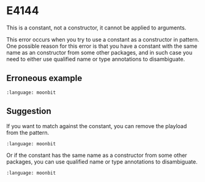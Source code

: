 # E4144

This is a constant, not a constructor, it cannot be applied to arguments.

This error occurs when you try to use a constant as a constructor in pattern.
One possible reason for this error is that you have a constant with the same
name as an constructor from some other packages, and in such case you need to
either use qualified name or type annotations to disambiguate.

## Erroneous example

```{literalinclude} /sources/error_codes/E4144_error/top.mbt
:language: moonbit
```

## Suggestion

If you want to match against the constant, you can remove the playload from the
pattern.

```{literalinclude} /sources/error_codes/E4144_fixed/top.mbt
:language: moonbit
```

Or if the constant has the same name as a constructor from some other packages,
you can use qualified name or type annotations to disambiguate.

```{literalinclude} /sources/error_codes/E4144_fixed/top_1.mbt
:language: moonbit
```
